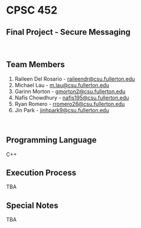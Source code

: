 # CPSC 452

## Final Project - Secure Messaging
<br>

## Team Members
1. Raileen Del Rosario - raileendr@csu.fullerton.edu
2. Michael Lau - m.lau@csu.fullerton.edu
3. Garinn Morton - gmorton2@csu.fullerton.edu
4. Nafis Chowdhury - nafis195@csu.fullerton.edu
5. Ryan Romero - rromero26@csu.fullerton.edu
6. Jin Park - jinhpark9@csu.fullerton.edu
<br>

## Programming Language
C++
<br>

## Execution Process
TBA


## Special Notes
TBA
